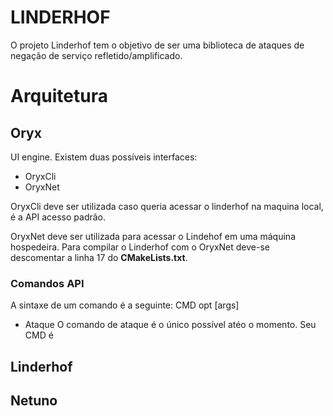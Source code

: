 # LINDERHOF  
  
O projeto Linderhof tem o objetivo de ser uma biblioteca de ataques de negação de serviço refletido/amplificado.  
  
  
# Arquitetura

## Oryx
UI engine.
Existem duas possíveis interfaces:

 - OryxCli
 - OryxNet

OryxCli deve ser utilizada caso queria acessar o linderhof na maquina local, é a API acesso padrão. 

OryxNet deve ser utilizada para acessar o Lindehof em uma máquina hospedeira. Para compilar o Linderhof com o OryxNet deve-se descomentar a linha 17 do **CMakeLists.txt**.

### Comandos API
A sintaxe de um comando é a seguinte:
CMD opt [args]

- Ataque
O comando de ataque é o único possível atéo o momento. Seu CMD é 




## Linderhof

## Netuno
<!--stackedit_data:
eyJoaXN0b3J5IjpbMTc2MjIzMDk3NywxNzA0NzExODE0LDcxNj
I2Mzk0OCwtMTcwNzM0NTUzNCw1MjIwMTM4MjgsLTk5MzIyNDU4
Nl19
-->